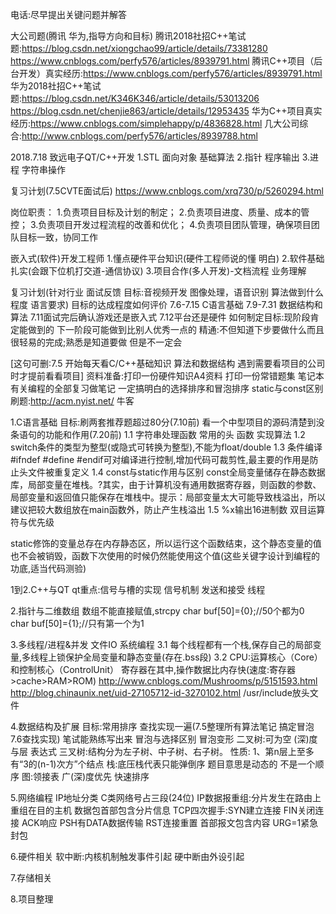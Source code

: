 电话:尽早提出关键问题并解答

大公司题(腾讯 华为,指导方向和目标)
腾讯2018社招C++笔试题:https://blog.csdn.net/xiongchao99/article/details/73381280
https://www.cnblogs.com/perfy576/articles/8939791.html
腾讯C++项目（后台开发）真实经历:https://www.cnblogs.com/perfy576/articles/8939791.html
华为2018社招C++笔试题:https://blog.csdn.net/K346K346/article/details/53013206
https://blog.csdn.net/chenjie863/article/details/12953435
华为C++项目真实经历:https://www.cnblogs.com/simplehappy/p/4836828.html
几大公司综合:http://www.cnblogs.com/perfy576/articles/8939788.html

2018.7.18 致远电子QT/C++开发
1.STL 面向对象 基础算法
2.指针 程序输出
3.进程 字符串操作

复习计划(7.5CVTE面试后)
https://www.cnblogs.com/xrq730/p/5260294.html

岗位职责：
1.负责项目目标及计划的制定；
2.负责项目进度、质量、成本的管控；
3.负责项目开发过程流程的改善和优化；
4.负责项目团队管理，确保项目团队目标一致，协同工作

嵌入式(软件)开发工程师
1.懂点硬件平台知识(硬件工程师说的懂 明白)
2.软件基础扎实(会跟下位机打交道-通信协议)
3.项目合作(多人开发)-文档流程 业务理解

复习计划(针对行业 面试反馈 目标:音视频开发 图像处理，语音识别 算法做到什么程度 语言要求) 
目标的达成程度如何评价  7.6-7.15 C语言基础 7.9-7.31 数据结构和算法  7.11面试完后确认游戏还是嵌入式 7.12平台还是硬件
如何制定目标:现阶段肯定能做到的 下一阶段可能做到比别人优秀一点的
精通:不但知道下步要做什么而且很轻易的完成;熟悉是知道要做 但是不一定会

[这句可删:7.5 开始每天看C/C++基础知识 算法和数据结构 遇到需要看项目的公司时才提前看看项目]
资料准备:打印一份硬件知识A4资料 打印一份常错题集  笔记本有关编程的全部复习做笔记
一定搞明白的选择排序和冒泡排序 static与const区别
刷题:http://acm.nyist.net/ 牛客

1.C语言基础  目标:刷两套推荐题超过80分(7.10前) 看一个中型项目的源码清楚到没条语句的功能和作用(7.20前)
1.1 字符串处理函数 常用的头 函数 实现算法
1.2 switch条件的类型为整型(或隐式可转换为整型),不能为float/double
1.3 条件编译 #ifndef  #define  #endif可对编译进行控制,增加代码可裁剪性,最主要的作用是防止头文件被重复定义
1.4 const与static作用与区别 const全局变量储存在静态数据库，局部变量在堆栈。?其实，由于计算机没有通用数据寄存器，则函数的参数、局部变量和返回值只能保存在堆栈中。提示：局部变量太大可能导致栈溢出，所以建议把较大数组放在main函数外，防止产生栈溢出
1.5 %x输出16进制数 双目运算符与优先级

static修饰的变量总存在内存静态区，所以运行这个函数结束，这个静态变量的值也不会被销毁，函数下次使用的时候仍然能使用这个值(这些关键字设计到编程的功底,适当代码测验)


1到2.C++与QT
qt重点:信号与槽的实现 信号机制 发送和接受 线程

2.指针与二维数组
数组不能直接赋值,strcpy
char buf[50]={0};//50个都为0
char buf[50]={1};//只有第一个为1

3.多线程/进程&并发 文件IO 系统编程
3.1 每个线程都有一个栈,保存自己的局部变量,多线程上锁保护全局变量和静态变量(存在.bss段)
3.2 CPU:运算核心（Core）和控制核心（ControlUnit）  寄存器在其中,操作数据比内存快(速度:寄存器>cache>RAM>ROM)
http://www.cnblogs.com/Mushrooms/p/5151593.html
http://blog.chinaunix.net/uid-27105712-id-3270102.html   /usr/include放头文件

4.数据结构及扩展  目标:常用排序 查找实现一遍(7.5整理所有算法笔记 搞定冒泡 7.6查找实现) 笔试能熟练写出来
冒泡与选择区别 冒泡变形
二叉树:可为空 (深)度与层 表达式
三叉树:结构分为左子树、中子树、右子树。 性质: 1、第n层上至多有“3的(n-1)次方”个结点
栈:底压栈代表只能弹倒序 题目意思是动态的 不是一个顺序
图:领接表 广(深)度优先
快速排序

5.网络编程
IP地址分类 C类网络号占三段(24位)
IP数据报重组:分片发生在路由上 重组在目的主机 数据包首部包含分片信息
TCP四次握手:SYN建立连接 FIN关闭连接 ACK响应 PSH有DATA数据传输 RST连接重置  首部报文包含内容 URG=1紧急封包

6.硬件相关
软中断:内核机制触发事件引起 硬中断由外设引起

7.存储相关

8.项目整理
